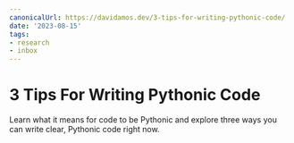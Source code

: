 ```yaml
---
canonicalUrl: https://davidamos.dev/3-tips-for-writing-pythonic-code/
date: '2023-08-15'
tags:
- research
- inbox
---
```


# 3 Tips For Writing Pythonic Code

Learn what it means for code to be Pythonic and explore three ways you can write clear, Pythonic code right now.